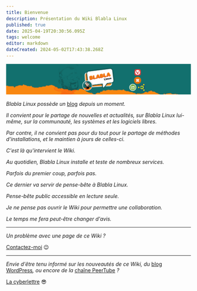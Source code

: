 ```yaml
---
title: Bienvenue
description: Présentation du Wiki Blabla Linux
published: true
date: 2025-04-19T20:30:56.095Z
tags: welcome
editor: markdown
dateCreated: 2024-05-02T17:43:38.268Z
---
```


![](/welcome/header.png)

*Blabla Linux possède un* [blog](https://yourls.blablalinux.be/blog) *depuis un moment.*

*Il convient pour le partage de nouvelles et actualités, sur Blabla Linux lui-même, sur la communauté, les systèmes et les logiciels libres.*

*Par contre, il ne convient pas pour du tout pour le partage de méthodes d'installations, et le maintien à jours de celles-ci.*

*C'est là qu'intervient le Wiki.*

*Au quotidien, Blabla Linux installe et teste de nombreux services.*

*Parfois du premier coup, parfois pas.*

*Ce dernier va servir de pense-bête à Blabla Linux.*

*Pense-bête public accessible en lecture seule.*

*Je ne pense pas ouvrir le Wiki pour permettre une collaboration.*

*Le temps me fera peut-être changer d'avis.*

---

*Un problème avec une page de ce Wiki ?*

[Contactez-moi](https://yourls.blablalinux.be/contact) 😉

---

*Envie d'être tenu informé sur les nouveautés de ce Wiki, du* [blog WordPress](https://yourls.blablalinux.be/blog)*, ou encore de la* [chaîne PeerTube](https://yourls.blablalinux.be/peertube) *?*

[La cyberlettre](https://yourls.blablalinux.be/cyberlettre) 😎